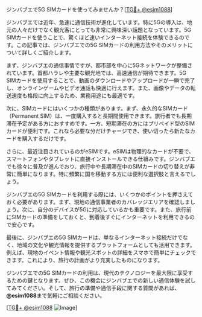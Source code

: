 ジンバブエで5G SIMカードを使ってみませんか？[[TG💪+ @esim1088](https://t.me/s/esim1088)]

ジンバブエでは近年、急速に通信技術が進化しています。特に5Gの導入は、地元の人々だけでなく観光客にとっても非常に興味深い話題となっています。5G SIMカードを使うことで、驚くほど速いインターネット接続を体験できるのです。この記事では、ジンバブエでの5G SIMカードの利用方法やそのメリットについて詳しくご紹介します。

まず、ジンバブエの通信事情ですが、都市部を中心に5Gネットワークが整備されています。首都ハラレや主要な観光地では、高速通信が期待できます。5G SIMカードを使用することで、動画のダウンロードやアップロードが一瞬で完了し、オンラインゲームやビデオ通話も快適に行えます。また、画像やデータの転送速度も格段に向上するため、業務用途にも最適です。

次に、SIMカードにはいくつかの種類があります。まず、永久的なSIMカード（Permanent SIM）は、一度購入すると長期間使用できます。旅行者でも長期滞在予定がある方におすすめです。一方、短期滞在の方にはプリペイド型のSIMカードが便利です。これなら必要な分だけチャージでき、使い切ったら新たなカードを購入するだけです。

さらに、最近注目されているのがeSIMです。eSIMは物理的なカードが不要で、スマートフォンやタブレットに直接インストールできる仕組みです。ジンバブエでも徐々に普及が進んでおり、旅行中や長期滞在中のSIMカードの切り替えが非常に簡単になります。特に頻繁に国を移動する方には便利な選択肢と言えるでしょう。

ジンバブエの5G SIMカードを利用する際には、いくつかのポイントを押さえておく必要があります。まず、現地の通信事業者のカバレッジエリアを確認しましょう。次に、自分のデバイスが5Gに対応しているかも重要です。また、旅行前にSIMカードの準備をしておくと、到着後すぐにインターネットを利用できるので安心です。

最後に、ジンバブエの5G SIMカードは、単なるインターネット接続だけでなく、地域の文化や観光情報を提供するプラットフォームとしても活用できます。例えば、現地のイベント情報や観光スポットの詳細をスマホで簡単にチェックできます。これにより、旅行の計画がより充実したものになります。

ジンバブエでの5G SIMカードの利用は、現代のテクノロジーを最大限に享受するための鍵となります。ぜひ、この機会にジンバブエでの新しい通信体験を試してみてください。そして、旅行の準備や通信手段に関する質問があれば、**@esim1088**まで気軽にご相談ください。

[[TG💪+ @esim1088](https://t.me/s/esim1088) ![Image](https://i.postimg.cc/Y0z9fWf4/image.png)]